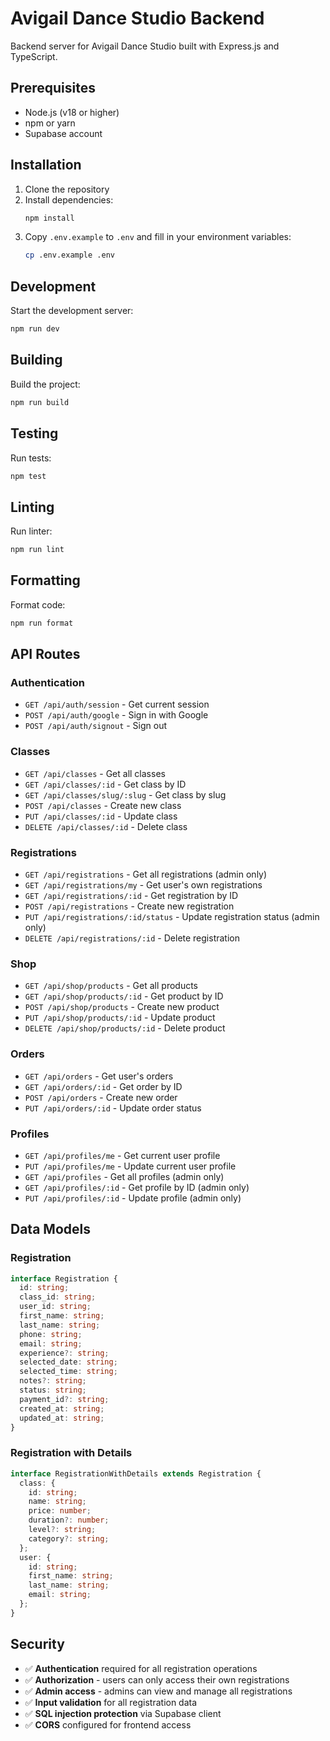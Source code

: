 # Avigail Dance Studio Backend

Backend server for Avigail Dance Studio built with Express.js and TypeScript.

## Prerequisites

- Node.js (v18 or higher)
- npm or yarn
- Supabase account

## Installation

1. Clone the repository
2. Install dependencies:
   ```bash
   npm install
   ```
3. Copy `.env.example` to `.env` and fill in your environment variables:
   ```bash
   cp .env.example .env
   ```

## Development

Start the development server:
```bash
npm run dev
```

## Building

Build the project:
```bash
npm run build
```

## Testing

Run tests:
```bash
npm test
```

## Linting

Run linter:
```bash
npm run lint
```

## Formatting

Format code:
```bash
npm run format
```

## API Routes

### Authentication
- `GET /api/auth/session` - Get current session
- `POST /api/auth/google` - Sign in with Google
- `POST /api/auth/signout` - Sign out

### Classes
- `GET /api/classes` - Get all classes
- `GET /api/classes/:id` - Get class by ID
- `GET /api/classes/slug/:slug` - Get class by slug
- `POST /api/classes` - Create new class
- `PUT /api/classes/:id` - Update class
- `DELETE /api/classes/:id` - Delete class

### Registrations
- `GET /api/registrations` - Get all registrations (admin only)
- `GET /api/registrations/my` - Get user's own registrations
- `GET /api/registrations/:id` - Get registration by ID
- `POST /api/registrations` - Create new registration
- `PUT /api/registrations/:id/status` - Update registration status (admin only)
- `DELETE /api/registrations/:id` - Delete registration

### Shop
- `GET /api/shop/products` - Get all products
- `GET /api/shop/products/:id` - Get product by ID
- `POST /api/shop/products` - Create new product
- `PUT /api/shop/products/:id` - Update product
- `DELETE /api/shop/products/:id` - Delete product

### Orders
- `GET /api/orders` - Get user's orders
- `GET /api/orders/:id` - Get order by ID
- `POST /api/orders` - Create new order
- `PUT /api/orders/:id` - Update order status

### Profiles
- `GET /api/profiles/me` - Get current user profile
- `PUT /api/profiles/me` - Update current user profile
- `GET /api/profiles` - Get all profiles (admin only)
- `GET /api/profiles/:id` - Get profile by ID (admin only)
- `PUT /api/profiles/:id` - Update profile (admin only)

## Data Models

### Registration
```typescript
interface Registration {
  id: string;
  class_id: string;
  user_id: string;
  first_name: string;
  last_name: string;
  phone: string;
  email: string;
  experience?: string;
  selected_date: string;
  selected_time: string;
  notes?: string;
  status: string;
  payment_id?: string;
  created_at: string;
  updated_at: string;
}
```

### Registration with Details
```typescript
interface RegistrationWithDetails extends Registration {
  class: {
    id: string;
    name: string;
    price: number;
    duration?: number;
    level?: string;
    category?: string;
  };
  user: {
    id: string;
    first_name: string;
    last_name: string;
    email: string;
  };
}
```

## Security

- ✅ **Authentication** required for all registration operations
- ✅ **Authorization** - users can only access their own registrations
- ✅ **Admin access** - admins can view and manage all registrations
- ✅ **Input validation** for all registration data
- ✅ **SQL injection protection** via Supabase client
- ✅ **CORS** configured for frontend access 